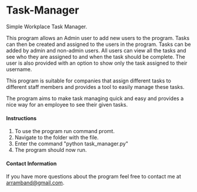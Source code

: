 # Task-Manager
Simple Workplace Task Manager.

This program allows an Admin user to add new users to the program. Tasks can then be created and assigned
to the users in the program. Tasks can be added by admin and non-admin users. All users can view all the 
tasks and see who they are assigned to and when the task should be complete. The user is also provided
with an option to show only the task assigned to their username.

This program is suitable for companies that assign different tasks to different staff members and provides
a tool to easily manage these tasks.

The program aims to make task managing quick and easy and provides a nice way for an employee to see their
given tasks.

#### Instructions

1. To use the program run command promt.
2. Navigate to the folder with the file.
3. Enter the command "python task_manager.py"
4. The program should now run.

#### Contact Information

If you have more questions about the program feel free to contact me at arramband@gmail.com.
